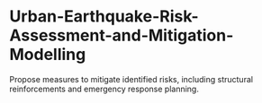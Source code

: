 # Urban-Earthquake-Risk-Assessment-and-Mitigation-Modelling
Propose measures to mitigate identified risks, including structural reinforcements and emergency response planning.
